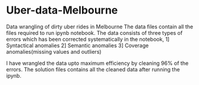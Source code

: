 # Uber-data-Melbourne
Data wrangling of dirty uber rides in Melbourne
The data files contain all the files required to run ipynb notebook. 
The data consists of three types of errors which has been corrected systematically in the notebook,
1] Syntactical anomalies
2] Semantic anomalies
3] Coverage anomalies(missing values and outliers)

I have wrangled the data upto maximum efficiency by cleaning 96% of the errors.
The solution files contains all the cleaned data after running the ipynb. 
